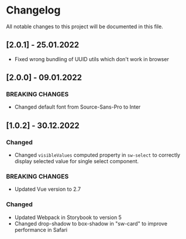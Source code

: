# Changelog

All notable changes to this project will be documented in this file.

## [2.0.1] - 25.01.2022
- Fixed wrong bundling of UUID utils which don't work in browser
## [2.0.0] - 09.01.2022

### BREAKING CHANGES
- Changed default font from Source-Sans-Pro to Inter

## [1.0.2] - 30.12.2022
### Changed

- Changed `visibleValues` computed property in `sw-select` to correctly display selected value for single select component.

### BREAKING CHANGES

- Updated Vue version to 2.7

### Changed

- Updated Webpack in Storybook to version 5
- Changed drop-shadow to box-shadow in "sw-card" to improve performance in Safari
